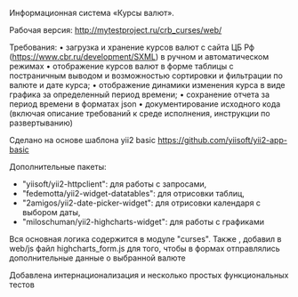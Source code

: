 Информационная система «Курсы валют».

Рабочая версия: http://mytestproject.ru/crb_curses/web/

Требования:
•       загрузка и хранение курсов валют с сайта ЦБ Рф (https://www.cbr.ru/development/SXML) в ручном и автоматическом режимах
•       отображение курсов валют в форме таблицы с постраничным выводом и возможностью сортировки и фильтрации по валюте и дате курса;
•       отображение динамики изменения курса в виде графика за определенный период времени;
•       сохранение отчета за период времени в форматах json
•       документирование исходного кода (включая описание требований к среде исполнения, инструкции по развертыванию)


Сделано на основе шаблона yii2 basic https://github.com/yiisoft/yii2-app-basic

Дополнительные пакеты:
 - "yiisoft/yii2-httpclient": для работы с запросами,
 - "fedemotta/yii2-widget-datatables": для отрисовки таблиц,
 - "2amigos/yii2-date-picker-widget": для отрисовки календаря с выбором даты,
 - "miloschuman/yii2-highcharts-widget": для работы с графиками
 
 
Вся основная логика содержится в модуле "curses". Также , добавил в
web/js файл highcharts_form.js для того, чтобы в формах отправлялись 
дополнительные данные о выбранной валюте

Добавлена интернационализация и несколько простых функциональных тестов
